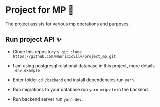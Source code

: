 # Project for MP :construction:
<p> The project assists for various mp operations and purposes. </p>

## Run project API :sparkles:
* Clone this repository
```$ git clone https://github.com/MauricioSilv/project_mp.git```

* I am using postgresql relational database in this project, more details `.env.example`
       
* Enter folder ``cd /backend`` and install dependencies
  run ``yarn``.
      
* Run migrations to your database
 run `yarn migrate` in the backend.
      
* Run backend server
 run ``yarn dev``.
